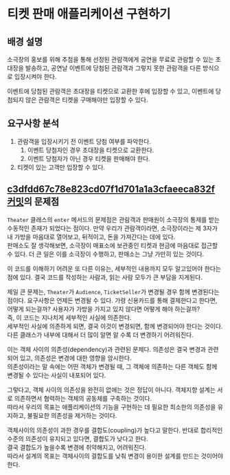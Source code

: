 # 티켓 판매 애플리케이션 구현하기

## 배경 설명

소극장의 홍보를 위해 추첨을 통해 선정된 관람객에게 공연을 무료로 관람할 수 있는 초대장을 발송하고, 공연날 이벤트에 당첨된 관람객과 그렇지 못한 관람객을 다른 방식으로 입장시켜야 한다.

이벤트에 당첨된 관람객은 초대장을 티켓으로 교환한 후에 입장할 수 있고, 이벤트에 당첨되지 않은 관람객은 티켓을 구매해야만 입장할 수 있다.

## 요구사항 분석

1. 관람객을 입장시키기 전 이벤트 당첨 여부를 파악한다.
   1. 이벤트 당첨자인 경우 초대장을 티켓으로 교환한다.
   2. 이벤트 당첨자가 아닌 경우 티켓을 판매해야 한다.
2. 티켓이 있는 고객만 입장할 수 있다.

## [c3dfdd67c78e823cd07f1d701a1a3cfaeeca832f 커밋](https://github.com/ksundong/oop-lab/commit/c3dfdd67c78e823cd07f1d701a1a3cfaeeca832f)의 문제점

`Theater` 클래스의 `enter` 메서드의 문제점은 관람객과 판매원이 소극장의 통제를 받는 수동적인 존재가 되었다는 점이다. 만약 우리가 관람객이라면, 소극장이라는 제 3자가 내 가방을 마음대로 열어보고,
뒤적이고, 돈을 가져간다는 데에 있다.  
판매소도 잘 생각해보면, 소극장이 매표소에 보관중인 티켓과 현금에 마음대로 접근할 수 있다. 더 큰 일은 이를 소극장이 수행하고, 판매소는 그냥 가만히 있는 것이다.

이 코드를 이해하기 어려운 또 다른 이유는, 세부적인 내용까지 모두 알고있어야 한다는 점에 있다. 결국 코드를 작성하는 사람과, 읽는 사람 모두가 큰 부담을 지게된다.

제일 큰 문제는, `Theater`가 `Audience`, `TicketSeller`가 변경될 경우 함께 변경된다는 점이다. 요구사항은 언제든 변경될 수 있다. 가령 신용카드를 통해 결제한다고 한다면, 어떻게
되는걸까? 사용자가 가방을 가지고 있지 않다면 어떻게 해야 하는걸까?  
즉, 이 코드는 지나치게 세부적인 사실에 의존한다.  
세부적인 사실에 의존하게 되면, 결국 이것이 변경되면, 함께 변경되어야 한다는 것이다. 다른 클래스가 내부에 대해서 더 많이 알면 알 수록 더 변경하기 어려워진다.

이는 객체 사이의 의존성(dependency)과 관련된 문제다. 의존성은 결국 변경과 관련되어 있고, 의존성은 변경에 대한 영향을 암시한다.  
의존성이라는 말 속에는 어떤 객체가 변경될 때, 그 객체에 의존하는 다른 객체도 함께 변경될 수 있다는 사실이 내포되어 있다.

그렇다고, 객체 사이의 의존성을 완전히 없애는 것은 정답이 아니다. 객체지향 설계는 서로 의존하면서 협력하는 객체의 공동체를 구축하는 것이다.  
따라서 우리의 목표는 애플리케이션의 기능을 구현하는 데 필요한 최소한의 의존성을 유지하고, 불필요한 의존성을 제거하는 것이다.

객체사이의 의존성이 과한 경우를 결합도(coupling)가 높다고 말한다. 반대로 합리적인 수준의 의존성이 유지되고 있다면, 결합도가 낮다고 한다.  
결국 결합도가 높을수록 변경에 취약해지고, 어려워진다.  
따라서 설계의 목표는 객체사이의 결합도를 낮춰 변경이 용이한 설계를 만드는 것이어야 한다.
